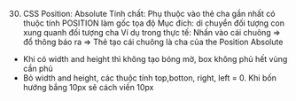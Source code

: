 30. CSS Position: Absolute
Tính chất: Phụ thuộc vào thẻ cha gần nhất có thuộc tính POSITION làm gốc tọa độ
Mục đích: di chuyển đối tượng con xung quanh đối tượng cha
Ví dụ trong thực tế: Nhấn vào cái chuông => đổ thông báo ra => Thẻ tạo cái chuông là cha của the Position Absolute
- Khi có width and height thì không tạo bóng mờ, box không phủ hết vùng cần phủ
- Bỏ width and height, các thuộc tính top,botton, right, left = 0. Khi bốn hướng bắng 10px sẽ cách viền 10px
